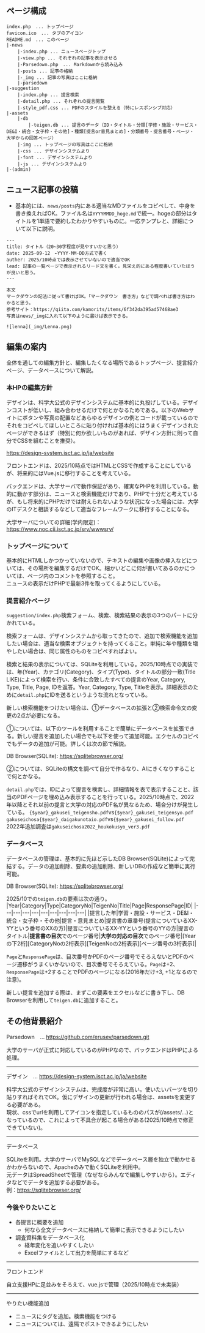 ## ページ構成
```
index.php　... トップページ
favicon.ico　... タブのアイコン
README.md　... このページ
|-news
    |-index.php ... ニュースページトップ
    |-view.php ... それぞれの記事を表示させる
    |-Parsedown.php　... Markdownから読み込み
    |-posts ... 記事の格納
    |-_img ... 記事の写真はここに格納
    |-parsedown
|-suggestion
    |-index.php ... 提言検索
    |-detail.php ... それぞれの提言閲覧
    |-style_pdf.css ... PDFのスタイルを整える（特にレスポンシブ対応）
|-assets
    |-db
        |-teigen.db ... 提言のデータ（ID・タイトル・分類[学修・施設・サービス・DE&I・統合・女子枠・その他]・種類[提言or意見まとめ]・分類番号・提言番号・ページ・大学からの回答ページ）
    |-img ... トップページの写真はここに格納
    |-css ... デザインシステムより
    |-font ... デザインシステムより
    |-js ... デザインシステムより
|-(admin)
```
## ニュース記事の投稿
- 基本的には、```news/posts```内にある適当なMDファイルをコピペして、中身を書き換えればOK。ファイル名は```YYYYMMDD_hoge.md```で統一。hogeの部分はタイトルを1単語で要約したわかりやすいものに。一応テンプレと、詳細について以下に説明。
```markdown:template
---
title: タイトル（20~30字程度が見やすいかと思う）
date: 2025-09-12　←YYYY-MM-DD方式で書く
auther: 2025/10時点では表示させていないので適当でOK
lead: 記事の一覧ページで表示されるリード文を書く。見栄え的にある程度書いていたほうが良いと思う。
---

本文
マークダウンの記法に従って書けばOK。「マークダウン　書き方」などで調べれば書き方はわかると思う。
参考サイト：https://qiita.com/kamorits/items/6f342da395ad57468ae3
写真はnews/_imgに入れて以下のように書けば表示できる。

![lenna](_img/Lenna.png)
```

## 編集の案内
全体を通しての編集方針と、編集したくなる場所であるトップページ、提言紹介ページ、データベースについて解説。
### 本HPの編集方針
デザインは、科学大公式のデザインシステムに基本的に丸投げしている。デザインコストが低いし、組み合わせるだけで何とかなるためである。以下のWebサイトにボタンや写真の配置などあらゆるデザインの例とコードが載っているのでそれをコピペしてほしいところに貼り付ければ基本的にはうまくデザインされたページができるはず（特別に何か欲しいものがあれば、デザイン方針に則って自分でCSSを組むことを推奨）。

https://design-system.isct.ac.jp/ja/website

フロントエンドは、2025/10時点ではHTMLとCSSで作成することにしているが、将来的にはVue.jsに移行することを考えている。

バックエンドは、大学サーバで動作保証があり、確実なPHPを利用している。動的に動かす部分は、ニュースと検索機能だけであり、PHPで十分だと考えているが、もし将来的にPHPだけでは耐えられないような状況になった場合には、大学のITデスクと相談するなどして適当なフレームワークに移行することになる。

大学サーバについての詳細(学内限定)：https://www.noc.cii.isct.ac.jp/srv/wwwsrv/

### トップページについて
基本的にHTMLしかつかっていないので、テキストの編集や画像の挿入などについては、その場所を編集するだけでOK。細かいどこに何が書いてあるのかについては、ページ内のコメントを参照すること。
<br>
ニュースの表示だけPHPで最新3件を取ってくるようにしている。

### 提言紹介ページ
```suggestion/index.php```検索フォーム、検索、検索結果の表示の3つのパートに分かれている。

検索フォームは、デザインシステムから取ってきたので、追加で検索機能を追加したい場合は、適当な検索オブジェクトを持ってくること。単純に年や種類を増やしたい場合は、同じ属性のものをコピペすればよい。

検索と結果の表示については、SQLiteを利用している。2025/10時点での実装では、年(Year)、カテゴリ(Category)、タイプ(Type)、タイトルの部分一致(Title LIKE)によって検索を行い、条件に合致したすべての提言のYear, Category, Type, Title, Page, IDを返答。Year, Category, Type, Titleを表示。詳細表示のために```detail.php```にIDを送るというような流れとなっている。

新しい検索機能をつけたい場合は、①データベースの拡張と②検索命令文の変更の2点が必要になる。

①については、以下のツールを利用することで簡単にデータベースを拡張できる。新しい提言を追加したい場合でも以下を使って追加可能。エクセルのコピペでもデータの追加が可能。詳しくは次の節で解説。

DB Browser(SQLite): https://sqlitebrowser.org/

②については、SQLiteの構文を調べて自分で作るなり、AIにきくなりすることで何とかなる。

```detail.php```では、IDによって提言を検索し、詳細情報を表で表示することと、該当のPDFページを埋め込み表示することを行っている。2025/10時点で、2022年以降とそれ以前の提言と大学の対応のPDF名が異なるため、場合分けが発生している。
```{$year}_gakusei_teigensho.pdf```vs```{$year}_gakusei_teigensyo.pdf```<br>
 ```gakuseichosa{$year}_daigakunotaio.pdf```vs```{$year}_gakusei_follow.pdf```<br>
 2022年追加調査は```gakuseichosa2022_houkokusyo_ver3.pdf```

### データベース
データベースの管理は、基本的に先ほど示したDB Browser(SQLite)によって完結する。データの追加削除、要素の追加削除、新しいDBの作成など簡単に実行可能。

DB Browser(SQLite): https://sqlitebrowser.org/

2025/10での```teigen.db```の要素は次の通り。
|Year|Category|Type|CategoryNo|TeigenNo|Title|Page|ResponsePage|ID|
|---|---|---|---|---|---|---|---|---|
|提言した年|学習・施設・サービス・DE&I・統合・女子枠・その他|提言・意見まとめ|提言書の章番号(提言についているXX-YYという番号のXXの方)|提言についているXX-YYという番号のYYの方|提言のタイトル|**提言書の目次**でのページ番号|**大学の対応の目次**でのページ番号|[Yearの下2桁][CategoryNoの2桁表示][TeigenNoの2桁表示][ページ番号の3桁表示]|


```Page```と```ResponsePage```は、目次番号かPDFのページ番号でそろえないとPDFのページ遷移がうまくいかないので、目次番号でそろえている。```Page```は+2、```ResponsePage```は+2することでPDFのページになる(2016年だけ+3, +1となるので注意)。

新しい提言を追加する際は、まずこの要素をエクセルなどに書き下し、DB　Browserを利用して```teigen.db```に追加すること。


## その他背景紹介
Parsedown　... https://github.com/erusev/parsedown.git

大学のサーバが正式に対応しているのがPHPなので、バックエンドはPHPによる処理。

---
デザイン　... https://design-system.isct.ac.jp/ja/website

科学大公式のデザインシステムは、完成度が非常に高い。使いたいパーツを切り貼りすればそれでOK。仮にデザインの更新が行われる場合は、assetsを変更する必要がある。
<br>現状、cssでurlを利用してアイコンを指定しているもののパスが(/assets/...)となっているので、これによって不具合が起こる場合がある(2025/10時点で修正できていない)。

---
データベース

SQLiteを利用。大学のサーバでMySQLなどでデータベース層を独立で動かせるかわからないので、Apacheのみで動くSQLiteを利用中。
<br>元データはSpreadSheetで管理（なぜならみんなで編集しやすいから）。エディタなどでデータを追加する必要がある。
<br>例：https://sqlitebrowser.org/

### 今後やりたいこと
- 各提言に概要を追加
    - 何なら全文データベースに格納して簡単に表示できるようにしたい
- 調査資料集をデータベース化
    - 経年変化を追いやすくしたい
    - Excelファイルとして出力を簡単にするなど

---
フロントエンド

自立支援HPに足並みをそろえて、vue.jsで管理（2025/10時点で未実装）

---
やりたい機能追加
- ニュースにタグを追加。検索機能をつける
- ニュースについては、遠隔でポストできるようにしたい
